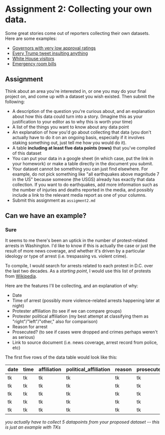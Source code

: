 # Assignment 2: Collecting your own data.

Some great stories come out of reporters collecting their own datasets. Here are some examples:
* [Governors with very low approval ratings](https://fivethirtyeight.com/features/chris-christie-is-still-more-popular-than-governors-who-were-literally-criminals/)
* [Every Trump tweet insulting anything](https://www.nytimes.com/interactive/2016/01/28/upshot/donald-trump-twitter-insults.html)
* [White House visitors](https://www.politico.com/interactives/databases/trump-white-house-visitor-logs-and-records/index.html)
* [Emergency room bills](https://erbills.vox.com/)

## Assignment

Think about an area you're interested in, or one you may do your final project on, and come up with a dataset you wish existed. Then submit the following:

* A description of the question you're curious about, and an explanation about how this data could turn into a story. (Imagine this as your justification to your editor as to why this is worth your time)
* A list of the things you want to know about any data point
* An explanation of how you'd go about collecting that data (you don't actually have to do it on an ongoing basis, especially if it involves staking something out, just tell me how you would do it).
* A table **including at least five data points (rows)** that you've compiled of this dataset
* You can put your data in a google sheet (in which case, put the link in your homework) or make a table directly in the document you submit.
* Your dataset cannot be something you can just find elsewhere. For example, do not pick something like "all earthquakes above magnitude 7 in the US" because someone (the USGS) already has exactly that data collection. If you want to do earthquakes, add more information such as the number of injuries and deaths reported in the media, and possibly include a link to the relevant media report as one of your columns.
* Submit this assignment as `assigment2.md`

## Can we have an example?

### Sure

It seems to me there's been an uptick in the number of protest-related arrests in Washington. I'd like to know if this is actually the case or just the result of more news coverage, and whether it's driven by a particular ideology or type of arrest (i.e. trespassing vs. violent crime).

To compile, I would search for arrests related to each protest in D.C. over the last two decades. As a *starting point*, I would use this list of protests from [Wikipedia](https://en.wikipedia.org/wiki/List_of_rallies_and_protest_marches_in_Washington,_D.C.).

Here are the features I'll be collecting, and an explanation of why:

* Date
* Time of arrest (possibly more violence-related arrests happening later at night)
* Protester affiliation (to see if we can compare groups)
* Protester political affiliation (my best attempt at classifying them as "right"/"left"/"other," also for comparison)
* Reason for arrest 
* Prosecuted? (to see if cases were dropped and crimes perhaps weren't as serious)
* Link to source document (i.e. news coverage, arrest record from police, etc)

The first five rows of the data table would look like this:

date | time | affiliation | political_affiliation | reason | prosecuted | source
---- | ----- | ---- | -------- | ----------- | -------------- | ----------
tk | tk | tk | tk | tk | tk | tk
tk | tk | tk | tk | tk | tk | tk
tk | tk | tk | tk | tk | tk | tk
tk | tk | tk | tk | tk | tk | tk
tk | tk | tk | tk | tk | tk | tk


*you actually have to collect 5 datapoints from your proposed dataset -- this is just an example with TKs*